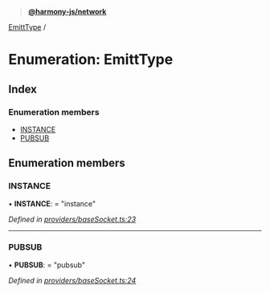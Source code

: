 > **[@harmony-js/network](../README.md)**

[EmittType](emitttype.md) /

# Enumeration: EmittType

## Index

### Enumeration members

* [INSTANCE](emitttype.md#instance)
* [PUBSUB](emitttype.md#pubsub)

## Enumeration members

###  INSTANCE

• **INSTANCE**: = "instance"

*Defined in [providers/baseSocket.ts:23](https://github.com/harmony-one/sdk/blob/3ec028a/packages/harmony-network/src/providers/baseSocket.ts#L23)*

___

###  PUBSUB

• **PUBSUB**: = "pubsub"

*Defined in [providers/baseSocket.ts:24](https://github.com/harmony-one/sdk/blob/3ec028a/packages/harmony-network/src/providers/baseSocket.ts#L24)*